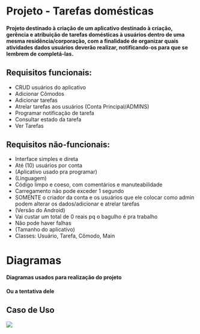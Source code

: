 # Projeto - Tarefas domésticas
#### Projeto destinado à criação de um aplicativo destinado à criação, gerência e atribuição de tarefas domésticas à usuários dentro de uma mesma residência/corporação, com a finalidade de organizar quais atividades dados usuários deverão realizar, notificando-os para que se lembrem de completá-las.

## Requisitos funcionais:
- CRUD usuários do aplicativo
- Adicionar Cômodos
- Adicionar tarefas
- Atrelar tarefas aos usuários (Conta Principal/ADMINS)
- Programar notificação de tarefa
- Consultar estado da tarefa
- Ver Tarefas

## Requisitos não-funcionais:
- Interface simples e direta
- Até (10) usuários por conta
- (Aplicativo usado pra programar)
- (Linguagem)
- Código limpo e coeso, com comentários e manuteabilidade
- Carregamento não pode exceder 1 segundo
- SOMENTE o criador da conta e os usuários que ele colocar como admin podem alterar os dados/adicionar e atrelar tarefas
- (Versão do Android)
- Vai custar um total de 0 reais pq o bagulho é pra trabalho
- Não pode haver falhas
- (Tamanho do aplicativo)
- Classes: Usuário, Tarefa, Cômodo, Main

# Diagramas
#### Diagramas usados para realização do projeto
#### Ou a tentativa dele
## Caso de Uso
<img src="https://github.com/deveju/tarefas-domesticas/assets/117952692/0ded3ab4-1141-4e4d-bc5b-59604f45f2f6"></img>
